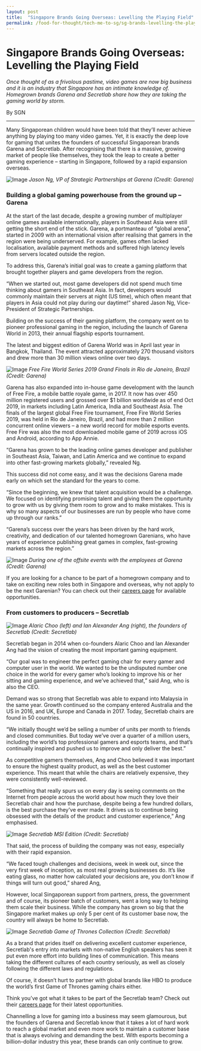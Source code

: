 ```yaml
---
layout: post
title:  "Singapore Brands Going Overseas: Levelling the Playing Field"
permalink: /food-for-thought/tech-me-to-sg/sg-brands-levelling-the-playing-field
---
```

# Singapore Brands Going Overseas: Levelling the Playing Field

_Once thought of as a frivolous pastime, video games are now big business and it is an industry that Singapore has an intimate knowledge of. Homegrown brands Garena and Secretlab share how they are taking the gaming world by storm._

By SGN

---
Many Singaporean children would have been told that they’ll never achieve anything by playing too many video games. Yet, it is exactly the deep love for gaming that unites the founders of successful Singaporean brands Garena and Secretlab. After recognising that there is a massive, growing market of people like themselves, they took the leap to create a better gaming experience – starting in Singapore, followed by a rapid expansion overseas.

![Image](/images/stories/2020/Jan/sgbrandsgaming1.jpg)
_Jason Ng, VP of Strategic Partnerships at Garena (Credit: Garena)_

### Building a global gaming powerhouse from the ground up – Garena

At the start of the last decade, despite a growing number of multiplayer online games available internationally, players in Southeast Asia were still getting the short end of the stick. Garena, a portmanteau of “global arena”, started in 2009 with an international vision after realising that gamers in the region were being underserved. For example, games often lacked localisation, available payment methods and suffered high latency levels from servers located outside the region.

To address this, Garena’s initial goal was to create a gaming platform that brought together players and game developers from the region.

“When we started out, most game developers did not spend much time thinking about gamers in Southeast Asia. In fact, developers would commonly maintain their servers at night (US time), which often meant that players in Asia could not play during our daytime!” shared Jason Ng, Vice-President of Strategic Partnerships.

Building on the success of their gaming platform, the company went on to pioneer professional gaming in the region, including the launch of Garena World in 2013, their annual flagship esports tournament.

The latest and biggest edition of Garena World was in April last year in Bangkok, Thailand. The event attracted approximately 270 thousand visitors and drew more than 30 million views online over two days.

![Image](/images/stories/2020/Jan/sgbrandsgaming2.jpg)
_Free Fire World Series 2019 Grand Finals in Rio de Janeiro, Brazil (Credit: Garena)_

Garena has also expanded into in-house game development with the launch of Free Fire, a mobile battle royale game, in 2017. It now has over 450 million registered users and grossed over $1 billion worldwide as of end Oct 2019, in markets including Latin America, India and Southeast Asia. The finals of the largest global Free Fire tournament, Free Fire World Series 2019, was held in Rio de Janeiro, Brazil, and had more than 2 million concurrent online viewers – a new world record for mobile esports events. Free Fire was also the most downloaded mobile game of 2019 across iOS and Android, according to App Annie. 

“Garena has grown to be the leading online games developer and publisher in Southeast Asia, Taiwan, and Latin America and we continue to expand into other fast-growing markets globally,” revealed Ng.

This success did not come easy, and it was the decisions Garena made early on which set the standard for the years to come.

“Since the beginning, we knew that talent acquisition would be a challenge. We focused on identifying promising talent and giving them the opportunity to grow with us by giving them room to grow and to make mistakes. This is why so many aspects of our businesses are run by people who have come up through our ranks.” 

“Garena’s success over the years has been driven by the hard work, creativity, and dedication of our talented homegrown Garenians, who have years of experience publishing great games in complex, fast-growing markets across the region.”

![Image](/images/stories/2020/Jan/sgbrandsgaming3.jpg)
_During one of the offsite events with the employees at Garena (Credit: Garena)_

If you are looking for a chance to be part of a homegrown company and to take on exciting new roles both in Singapore and overseas, why not apply to be the next Garenian? You can check out their [careers page](https://career.seagroup.com/) for available opportunities. 

### From customers to producers – Secretlab

![Image](/images/stories/2020/Jan/sgbrandsgaming4.jpg)
_Alaric Choo (left) and Ian Alexander Ang (right), the founders of Secretlab (Credit: Secretlab)_

Secretlab began in 2014 when co-founders Alaric Choo and Ian Alexander Ang had the vision of creating the most important gaming equipment. 

“Our goal was to engineer the perfect gaming chair for every gamer and computer user in the world. We wanted to be the undisputed number one choice in the world for every gamer who’s looking to improve his or her sitting and gaming experience, and we’ve achieved that,” said Ang, who is also the CEO.

Demand was so strong that Secretlab was able to expand into Malaysia in the same year. Growth continued so the company entered Australia and the US in 2016, and UK, Europe and Canada in 2017. Today, Secretlab chairs are found in 50 countries.

“We initially thought we’d be selling a number of units per month to friends and closed communities. But today we’ve over a quarter of a million users, including the world’s top professional gamers and esports teams, and that’s continually inspired and pushed us to improve and only deliver the best.”

As competitive gamers themselves, Ang and Choo believed it was important to ensure the highest quality product, as well as the best customer experience. This meant that while the chairs are relatively expensive, they were consistently well-reviewed.

“Something that really spurs us on every day is seeing comments on the Internet from people across the world about how much they love their Secretlab chair and how the purchase, despite being a few hundred dollars, is the best purchase they’ve ever made. It drives us to continue being obsessed with the details of the product and customer experience,” Ang emphasised.

![Image](/images/stories/2020/Jan/sgbrandsgaming5.jpg)
_Secretlab MSI Edition (Credit: Secretlab)_

That said, the process of building the company was not easy, especially with their rapid expansion.

“We faced tough challenges and decisions, week in week out, since the very first week of inception, as most real growing businesses do. It’s like eating glass, no matter how calculated your decisions are, you don’t know if things will turn out good,” shared Ang, 

However, local Singaporean support from partners, press, the government and of course, its pioneer batch of customers, went a long way to helping them scale their business. While the company has grown so big that the Singapore market makes up only 5 per cent of its customer base now, the country will always be home to Secretlab.

![Image](/images/stories/2020/Jan/sgbrandsgaming6.jpg)
_Secretlab Game of Thrones Collection (Credit: Secretlab)_

As a brand that prides itself on delivering excellent customer experience, Secretlab's entry into markets with non-native English speakers has seen it put even more effort into building lines of communication. This means taking the different cultures of each country seriously, as well as closely following the different laws and regulations.

Of course, it doesn’t hurt to partner with global brands like HBO to produce the world’s first Game of Thrones gaming chairs either.

Think you’ve got what it takes to be part of the Secretlab team? Check out their [careers page](https://secretlab.sg/pages/careers) for their latest opportunities. 

Channelling a love for gaming into a business may seem glamourous, but the founders of Garena and Secretlab know that it takes a lot of hard work to reach a global market and even more work to maintain a customer base that is always evolving and demanding the best. With esports becoming a billion-dollar industry this year, these brands can only continue to grow.
